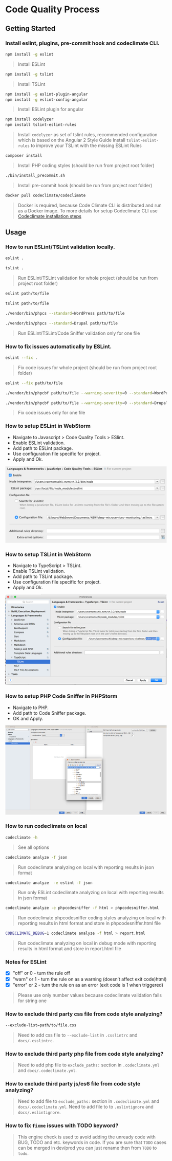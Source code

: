 Code Quality Process
========

## Getting Started

### Install eslint, plugins, pre-commit hook and codeclimate CLI.

```bash
npm install -g eslint
```
> Install ESLint

```bash
npm install -g tslint
```
> Install TSLint

```bash
npm install -g eslint-plugin-angular
npm install -g eslint-config-angular
```

> Install ESLint plugin for angular

```bash
npm install codelyzer
npm install tslint-eslint-rules
```

> Install `codelyzer` as set of tslint rules, recommended configuration which is based on the Angular 2 Style Guide
> Install `tslint-eslint-rules` to improve your TSLint with the missing ESLint Rules

```bash
composer install
```

> Install PHP coding styles (should be run from project root folder)

```bash
./bin/install_precommit.sh
```

> Install pre-commit hook (should be run from project root folder)

```bash
docker pull codeclimate/codeclimate
```

> Docker is required, because Code Climate CLI is distributed and run as a Docker image. 
To more details for setup Codeclimate CLI use [Codeclimate installation steps](https://github.com/codeclimate/codeclimate#installation)


## Usage
	
### How to run ESLint/TSLint validation locally. 

```bash
eslint .
```

```bash
tslint .
```

> Run ESLint/TSLint validation for whole project (should be run from project root folder)

```bash
eslint path/to/file
```

```bash
tslint path/to/file
```

```bash
./vendor/bin/phpcs --standard=WordPress path/to/file
```

```bash
./vendor/bin/phpcs --standard=Drupal path/to/file
```

> Run ESLint/TSLint/Code Sniffer validation only for one file

### How to fix issues automatically by ESLint. 

```bash
eslint --fix .
```

> Fix code issues for whole project (should be run from project root folder)

```bash
eslint --fix path/to/file
```

```bash
./vendor/bin/phpcbf path/to/file --warning-severity=0 --standard=WordPress
```

```bash
./vendor/bin/phpcbf path/to/file --warning-severity=0 --standard=Drupal
```

> Fix code issues only for one file

### How to setup ESLint in WebStorm

- Navigate to Javascript > Code Quality Tools > ESlint.
- Enable ESLint validation.
- Add path to ESLint package.
- Use configuration file specific for project.
- Apply and Ok.

![ESLint WebStorm setup](https://github.com/MitocGroup/deep-microservices-skeleton/blob/master/docs/ESLint_WebStorm_setup.png)

### How to setup TSLint in WebStorm
- Navigate to TypeScript > TSLint.
- Enable TSLint validation.
- Add path to TSLint package.
- Use configuration file specific for project.
- Apply and Ok.

![TSLint WebStorm setup](https://github.com/MitocGroup/deep-microservices-skeleton/blob/master/docs/TSLint_WebStorm_setup.png)

### How to setup PHP Code Sniffer in PHPStorm
- Navigate to PHP.
- Add path to Code Sniffer package.
- OK and Apply.

![PHP Code Sniffer PHPStorm setup](https://github.com/MitocGroup/deep-microservices-skeleton/blob/master/docs/Code_Sniffer_PHPStorm_setup.png)

### How to run codeclimate on local

```bash
codeclimate -h
```
> See all options

```bash
codeclimate analyze -f json 
```

> Run codeclimate analyzing on local with reporting results in json format

```bash
codeclimate analyze  -e eslint -f json 
```

> Run only ESLint codeclimate analyzing on local with reporting results in json format 

```bash
codeclimate analyze -e phpcodesniffer -f html > phpcodesniffer.html
```

>  Run codeclimate phpcodesniffer coding styles analyzing on local with reporting results in html format and store in phpcodesniffer.html file

```bash
CODECLIMATE_DEBUG=1 codeclimate analyze -f html > report.html 
```

>  Run codeclimate analyzing on local in debug mode with reporting results in html format and store in report.html file
		
### Notes for ESLint

- [x] "off" or 0 - turn the rule off
- [x] "warn" or 1 - turn the rule on as a warning (doesn’t affect exit code)html)
- [x] "error" or 2 - turn the rule on as an error (exit code is 1 when triggered)

> Please use only number values because codeclimate validation fails for string one

### How to exclude third party css file from code style analyzing?
```bash
--exclude-list=path/to/file.css
```
> Need to add css file to `--exclude-list` in `.csslintrc` and `docs/.csslintrc`.

### How to exclude third party php file from code style analyzing?
> Need to add php file to `exclude_paths:` section in `.codeclimate.yml` and `docs/.codeclimate.yml`.

### How to exclude third party js/es6 file from code style analyzing?
> Need to add file to `exclude_paths:` section in `.codeclimate.yml` and `docs/.codeclimate.yml`.
> Need to add file to to `.eslintignore` and `docs/.eslintignore`.

### How to fix `fixme` issues with TODO keyword?
> This engine check is used to avoid adding the unready code with BUG, TODO and etc. keywords in code.
> If you are sure that `TODO` cases can be merged in dev/prod you can just rename then from `TODO` to `todo`.
